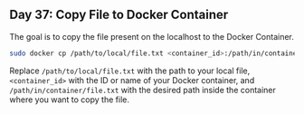## Day 37: Copy File to Docker Container

The goal is to copy the file present on the localhost to the Docker Container.

```bash
sudo docker cp /path/to/local/file.txt <container_id>:/path/in/container/file.txt
```
Replace `/path/to/local/file.txt` with the path to your local file, `<container_id>` with the ID or name of your Docker container, and `/path/in/container/file.txt` with the desired path inside the container where you want to copy the file.